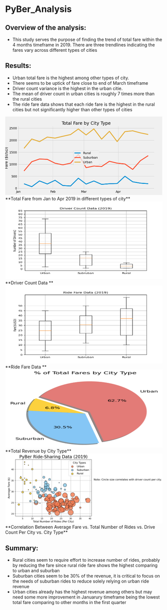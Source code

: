 # PyBer_Analysis
## Overview of the analysis:
 - This study serves the purpose of finding the trend of total fare within the 4 months timeframe in 2019. There are three trendlines indicating the fares vary across different types of cities
## Results:
 - Urban total fare is the highest among other types of city.
 - There seems to be uptick of fare close to end of March timeframe
 - Driver count variance is the highest in the urban citie. 
 - The mean of driver count in urban cities is roughly 7 times more than the rural cities
 - The ride fare data shows that each ride fare is the highest in the rural cities but not significantly higher than other types of cities

<img src="https://github.com/chris820629/PyBer_Analysis/blob/main/analysis/PyBer_fare_summary.png" width="600">
**Total Fare from Jan to Apr 2019 in different types of city**
<img src="https://github.com/chris820629/PyBer_Analysis/blob/main/analysis/Fig4.png" width="600" height="250">
**Driver Count Data **
<img src="https://github.com/chris820629/PyBer_Analysis/blob/main/analysis/Fig3.png" width="600" height="250">
**Ride Fare Data **
<img src="https://github.com/chris820629/PyBer_Analysis/blob/main/analysis/Revenue_by_City_Type.png" width="600" height="250">
**Total Revenue by City Type**
<img src="https://github.com/chris820629/PyBer_Analysis/blob/main/analysis/Average_Fare_vs_Total_Rides_City.png" width="800" > 
**Correlation Between Average Fare vs. Total Number of Rides vs. Drive Count Per City vs. City Type**


## Summary:
- Rural cities seem to require effort to increase number of rides, probably by reducing the fare since rural ride fare shows the highest comparing to urban and suburban
- Suburban cities seem to be 30% of the revenue, it is critical to focus on the needs of suburban rides to reduce solely relying on urban ride revenue
- Urban cities already has the highest revenue among others but may need some more improvement in Januarury timeframe being the lowest total fare comparing to other months in the first quarter

